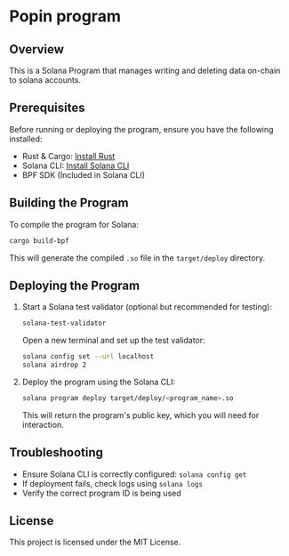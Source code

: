 # Popin program

## Overview
This is a Solana Program that manages writing and deleting data on-chain to solana accounts.

## Prerequisites
Before running or deploying the program, ensure you have the following installed:

- Rust & Cargo: [Install Rust](https://www.rust-lang.org/tools/install)
- Solana CLI: [Install Solana CLI](https://docs.solana.com/cli/install-solana-cli-tools)
- BPF SDK (Included in Solana CLI)

## Building the Program
To compile the program for Solana:
```sh
cargo build-bpf
```
This will generate the compiled `.so` file in the `target/deploy` directory.

## Deploying the Program
1. Start a Solana test validator (optional but recommended for testing):
   ```sh
   solana-test-validator
   ```
   Open a new terminal and set up the test validator:
   ```sh
   solana config set --url localhost
   solana airdrop 2
   ```

2. Deploy the program using the Solana CLI:
   ```sh
   solana program deploy target/deploy/<program_name>.so
   ```
   This will return the program's public key, which you will need for interaction.



## Troubleshooting
- Ensure Solana CLI is correctly configured: `solana config get`
- If deployment fails, check logs using `solana logs`
- Verify the correct program ID is being used

## License
This project is licensed under the MIT License.

